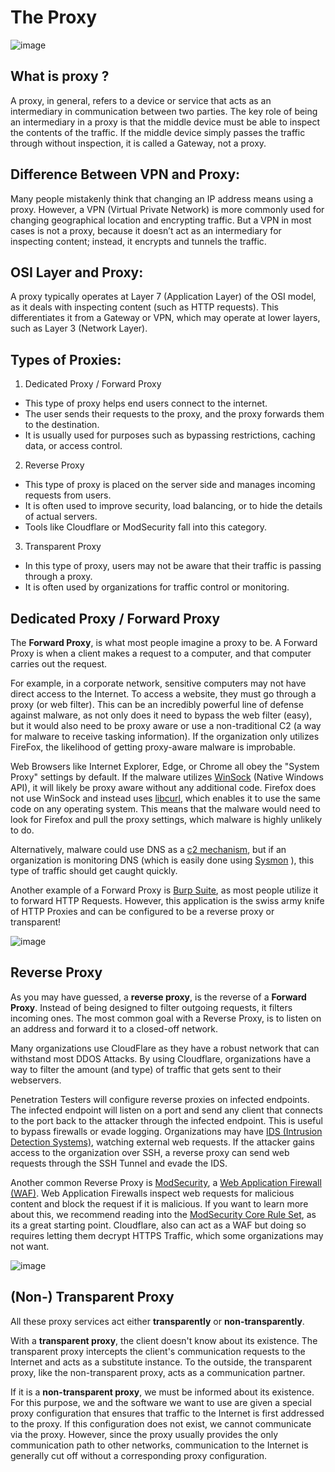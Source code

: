 # The Proxy

![image](https://github.com/user-attachments/assets/3a1fc021-8673-4823-b7bf-696b42f56d45)

## What is proxy ?

A proxy, in general, refers to a device or service that acts as an intermediary in communication between two parties. The key role of being an intermediary in a proxy is that the middle device must be able to inspect the contents of the traffic. If the middle device simply passes the traffic through without inspection, it is called a Gateway, not a proxy.

## Difference Between VPN and Proxy:

Many people mistakenly think that changing an IP address means using a proxy. However, a VPN (Virtual Private Network) is more commonly used for changing geographical location and encrypting traffic. But a VPN in most cases is not a proxy, because it doesn’t act as an intermediary for inspecting content; instead, it encrypts and tunnels the traffic.


## OSI Layer and Proxy:

A proxy typically operates at Layer 7 (Application Layer) of the OSI model, as it deals with inspecting content (such as HTTP requests). This differentiates it from a Gateway or VPN, which may operate at lower layers, such as Layer 3 (Network Layer).

## Types of Proxies:

1. Dedicated Proxy / Forward Proxy
- This type of proxy helps end users connect to the internet.
- The user sends their requests to the proxy, and the proxy forwards them to the destination.
- It is usually used for purposes such as bypassing restrictions, caching data, or access control.

2. Reverse Proxy
- This type of proxy is placed on the server side and manages incoming requests from users.
- It is often used to improve security, load balancing, or to hide the details of actual servers.
- Tools like Cloudflare or ModSecurity fall into this category.

3. Transparent Proxy
- In this type of proxy, users may not be aware that their traffic is passing through a proxy.
- It is often used by organizations for traffic control or monitoring.


## Dedicated Proxy / Forward Proxy

The **Forward Proxy**, is what most people imagine a proxy to be. A Forward Proxy is when a client makes a request to a computer, and that computer carries out the request.

For example, in a corporate network, sensitive computers may not have direct access to the Internet. To access a website, they must go through a proxy (or web filter). This can be an incredibly powerful line of defense against malware, as not only does it need to bypass the web filter (easy), but it would also need to be proxy aware or use a non-traditional C2 (a way for malware to receive tasking information). If the organization only utilizes FireFox, the likelihood of getting proxy-aware malware is improbable.

Web Browsers like Internet Explorer, Edge, or Chrome all obey the "System Proxy" settings by default. If the malware utilizes [WinSock](https://en.wikipedia.org/wiki/Winsock) (Native Windows API), it will likely be proxy aware without any additional code. Firefox does not use WinSock and instead uses [libcurl](https://curl.se/libcurl/), which enables it to use the same code on any operating system. This means that the malware would need to look for Firefox and pull the proxy settings, which malware is highly unlikely to do.

Alternatively, malware could use DNS as a [c2 mechanism](https://pentera.io/glossary/command-and-control-c2-attacks/#:~:text=Command%20and%20Control%20(C2)%20refers%20to%20the%20mechanisms%20used%20by,to%20malware%20on%20compromised%20devices.), but if an organization is monitoring DNS (which is easily done using [Sysmon](https://medium.com/falconforce/sysmon-11-dns-improvements-and-filedelete-events-7a74f17ca842) ), this type of traffic should get caught quickly.

Another example of a Forward Proxy is [Burp Suite](https://www.geeksforgeeks.org/what-is-burp-suite/), as most people utilize it to forward HTTP Requests. However, this application is the swiss army knife of HTTP Proxies and can be configured to be a reverse proxy or transparent!

![image](https://github.com/user-attachments/assets/74174c18-9fa6-41da-aed3-d63794427b0c)

## Reverse Proxy

As you may have guessed, a **reverse proxy**, is the reverse of a **Forward Proxy**. Instead of being designed to filter outgoing requests, it filters incoming ones. The most common goal with a Reverse Proxy, is to listen on an address and forward it to a closed-off network.

Many organizations use CloudFlare as they have a robust network that can withstand most DDOS Attacks. By using Cloudflare, organizations have a way to filter the amount (and type) of traffic that gets sent to their webservers.

Penetration Testers will configure reverse proxies on infected endpoints. The infected endpoint will listen on a port and send any client that connects to the port back to the attacker through the infected endpoint. This is useful to bypass firewalls or evade logging. Organizations may have [IDS (Intrusion Detection Systems)](https://en.wikipedia.org/wiki/Intrusion_detection_system), watching external web requests. If the attacker gains access to the organization over SSH, a reverse proxy can send web requests through the SSH Tunnel and evade the IDS.

Another common Reverse Proxy is [ModSecurity](https://modsecurity.org/), a [Web Application Firewall (WAF)](https://www.cloudflare.com/learning/ddos/glossary/web-application-firewall-waf/). Web Application Firewalls inspect web requests for malicious content and block the request if it is malicious. If you want to learn more about this, we recommend reading into the [ModSecurity Core Rule Set](https://owasp.org/www-project-modsecurity-core-rule-set/), as its a great starting point. Cloudflare, also can act as a WAF but doing so requires letting them decrypt HTTPS Traffic, which some organizations may not want.

![image](https://github.com/user-attachments/assets/d2312fce-e684-4b8a-92d9-c83cac494ac3)

## (Non-) Transparent Proxy

All these proxy services act either **transparently** or **non-transparently**.

With a **transparent proxy**, the client doesn't know about its existence. The transparent proxy intercepts the client's communication requests to the Internet and acts as a substitute instance. To the outside, the transparent proxy, like the non-transparent proxy, acts as a communication partner.

If it is a **non-transparent proxy**, we must be informed about its existence. For this purpose, we and the software we want to use are given a special proxy configuration that ensures that traffic to the Internet is first addressed to the proxy. If this configuration does not exist, we cannot communicate via the proxy. However, since the proxy usually provides the only communication path to other networks, communication to the Internet is generally cut off without a corresponding proxy configuration.
